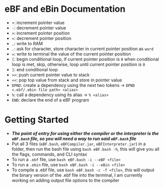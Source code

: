# eBF and eBin Documentation
- `+`: increment pointer value
- `-`: decrement pointer value
- `>`: increment pointer position
- `<`: decrement pointer position
- `,`: write to RAM
- `.`: ask for character, store character in current pointer position as `word`
- `=`: write to terminal the value of the current pointer position
- `[`: begin conditional loop, if current pointer position is `0` when conditional loop is met, skip, otherwise, loop until current pointer position is `0`
- `]`: end conditional loop
- `>>`: push current pointer value to stack
- `<<`: pop top value from stack and store in pointer value
- `DPND`: create a dependency using the next two tokens &rarr; `DPND <.ebf/.ebin file path> <alias>`
- `%`: call a dependency using its alias &rarr; `% <alias>`
- `END`: declare the end of a eBF program

# Getting Started
- ***The point of entry for using either the compiler or the interpreter is the `eBF.bash` file, so you will need a way to run said `eBF.bash` file***
- Put all 3 files (`eBF.bash`, `eBFCompiler.jar`, `eBFInterpreter.jar`) in a folder, then run the bash file using `bash eBF.bash -h`, this will give you all the flags, commands, and CLI syntax
- To run a `.ebf` file, use `bash eBF.bash -i --eBF <file>`
- To run a `.ebin` file, use `bash eBF.bash -i --eBin <file>`
- To compile a .ebf file, use `bash eBF.bash -c -f <file>`, this will output the binary version of the .ebf file into the terminal, I am currently working on adding output file options to the compiler 
